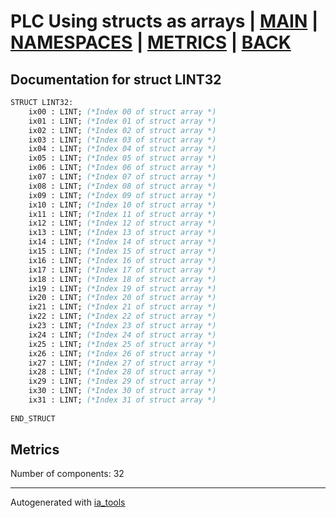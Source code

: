 # PLC Using structs as arrays | [MAIN] | [NAMESPACES] | [METRICS] | [BACK]  

## Documentation for struct LINT32  

```pascal
STRUCT LINT32:
    ix00 : LINT; (*Index 00 of struct array *)
    ix01 : LINT; (*Index 01 of struct array *)
    ix02 : LINT; (*Index 02 of struct array *)
    ix03 : LINT; (*Index 03 of struct array *)
    ix04 : LINT; (*Index 04 of struct array *)
    ix05 : LINT; (*Index 05 of struct array *)
    ix06 : LINT; (*Index 06 of struct array *)
    ix07 : LINT; (*Index 07 of struct array *)
    ix08 : LINT; (*Index 08 of struct array *)
    ix09 : LINT; (*Index 09 of struct array *)
    ix10 : LINT; (*Index 10 of struct array *)
    ix11 : LINT; (*Index 11 of struct array *)
    ix12 : LINT; (*Index 12 of struct array *)
    ix13 : LINT; (*Index 13 of struct array *)
    ix14 : LINT; (*Index 14 of struct array *)
    ix15 : LINT; (*Index 15 of struct array *)
    ix16 : LINT; (*Index 16 of struct array *)
    ix17 : LINT; (*Index 17 of struct array *)
    ix18 : LINT; (*Index 18 of struct array *)
    ix19 : LINT; (*Index 19 of struct array *)
    ix20 : LINT; (*Index 20 of struct array *)
    ix21 : LINT; (*Index 21 of struct array *)
    ix22 : LINT; (*Index 22 of struct array *)
    ix23 : LINT; (*Index 23 of struct array *)
    ix24 : LINT; (*Index 24 of struct array *)
    ix25 : LINT; (*Index 25 of struct array *)
    ix26 : LINT; (*Index 26 of struct array *)
    ix27 : LINT; (*Index 27 of struct array *)
    ix28 : LINT; (*Index 28 of struct array *)
    ix29 : LINT; (*Index 29 of struct array *)
    ix30 : LINT; (*Index 30 of struct array *)
    ix31 : LINT; (*Index 31 of struct array *)
  
END_STRUCT
```

## Metrics  

Number of components: 32  

---
Autogenerated with [ia_tools](https://github.com/tkucic/ia_tools)  

[MAIN]: ../../../../index_st.md
[NAMESPACES]: ../../nsList_st.md
[METRICS]: ../../../metrics_st.md
[BACK]: ../nsMain_st.md
